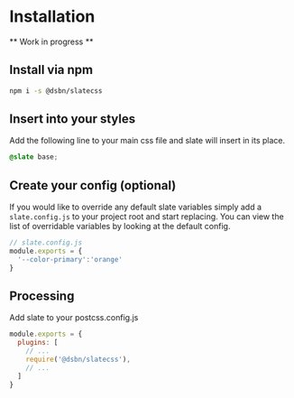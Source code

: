 # Installation

** Work in progress **

## Install via npm

```bash
npm i -s @dsbn/slatecss
```

## Insert into your styles

Add the following line to your main css file and slate will insert in its place.

```css
@slate base;
```

## Create your config (optional)

If you would like to override any default slate variables simply add a ``slate.config.js`` to your project root and start replacing. You can view the list of overridable variables by looking at the default config.

```js
// slate.config.js
module.exports = {
  '--color-primary':'orange'
}
```

## Processing

Add slate to your postcss.config.js

```js
module.exports = {
  plugins: [
    // ...
    require('@dsbn/slatecss'),
    // ...
  ]
}
```
